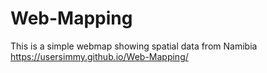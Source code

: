 # Web-Mapping
This is a simple webmap showing spatial data from Namibia
https://usersimmy.github.io/Web-Mapping/
